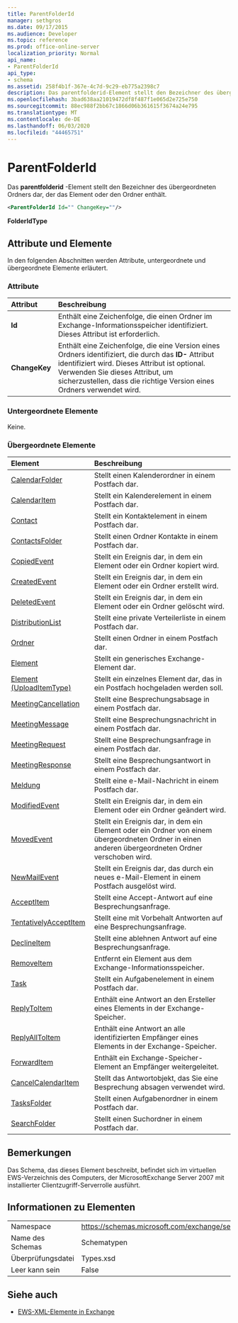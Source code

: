 ```yaml
---
title: ParentFolderId
manager: sethgros
ms.date: 09/17/2015
ms.audience: Developer
ms.topic: reference
ms.prod: office-online-server
localization_priority: Normal
api_name:
- ParentFolderId
api_type:
- schema
ms.assetid: 258f4b1f-367e-4c7d-9c29-eb775a2398c7
description: Das parentfolderid-Element stellt den Bezeichner des übergeordneten Ordners dar, der das Element oder den Ordner enthält.
ms.openlocfilehash: 3bad638aa21019472df8f487f1e065d2e725e750
ms.sourcegitcommit: 88ec988f2bb67c1866d06b361615f3674a24e795
ms.translationtype: MT
ms.contentlocale: de-DE
ms.lasthandoff: 06/03/2020
ms.locfileid: "44465751"
---
```

# <a name="parentfolderid"></a>ParentFolderId

Das **parentfolderid** -Element stellt den Bezeichner des übergeordneten Ordners dar, der das Element oder den Ordner enthält. 
  
```XML
<ParentFolderId Id="" ChangeKey=""/>
```

**FolderIdType**

## <a name="attributes-and-elements"></a>Attribute und Elemente

In den folgenden Abschnitten werden Attribute, untergeordnete und übergeordnete Elemente erläutert.
  
### <a name="attributes"></a>Attribute

|**Attribut**|**Beschreibung**|
|:-----|:-----|
|**Id** <br/> |Enthält eine Zeichenfolge, die einen Ordner im Exchange-Informationsspeicher identifiziert. Dieses Attribut ist erforderlich.  <br/> |
|**ChangeKey** <br/> |Enthält eine Zeichenfolge, die eine Version eines Ordners identifiziert, die durch das **ID-** Attribut identifiziert wird. Dieses Attribut ist optional. Verwenden Sie dieses Attribut, um sicherzustellen, dass die richtige Version eines Ordners verwendet wird.  <br/> |
   
### <a name="child-elements"></a>Untergeordnete Elemente

Keine.
  
### <a name="parent-elements"></a>Übergeordnete Elemente

|**Element**|**Beschreibung**|
|:-----|:-----|
|[CalendarFolder](calendarfolder.md) <br/> |Stellt einen Kalenderordner in einem Postfach dar.  <br/> |
|[CalendarItem](calendaritem.md) <br/> |Stellt ein Kalenderelement in einem Postfach dar.  <br/> |
|[Contact](contact.md) <br/> |Stellt ein Kontaktelement in einem Postfach dar.  <br/> |
|[ContactsFolder](contactsfolder.md) <br/> |Stellt einen Ordner Kontakte in einem Postfach dar.  <br/> |
|[CopiedEvent](copiedevent.md) <br/> |Stellt ein Ereignis dar, in dem ein Element oder ein Ordner kopiert wird.  <br/> |
|[CreatedEvent](createdevent.md) <br/> |Stellt ein Ereignis dar, in dem ein Element oder ein Ordner erstellt wird.  <br/> |
|[DeletedEvent](deletedevent.md) <br/> |Stellt ein Ereignis dar, in dem ein Element oder ein Ordner gelöscht wird.  <br/> |
|[DistributionList](distributionlist.md) <br/> |Stellt eine private Verteilerliste in einem Postfach dar.  <br/> |
|[Ordner](folder.md) <br/> |Stellt einen Ordner in einem Postfach dar.  <br/> |
|[Element](item.md) <br/> |Stellt ein generisches Exchange-Element dar.  <br/> |
|[Element (UploadItemType)](item-uploaditemtype.md) <br/> |Stellt ein einzelnes Element dar, das in ein Postfach hochgeladen werden soll.  <br/> |
|[MeetingCancellation](meetingcancellation.md) <br/> |Stellt eine Besprechungsabsage in einem Postfach dar.  <br/> |
|[MeetingMessage](meetingmessage.md) <br/> |Stellt eine Besprechungsnachricht in einem Postfach dar.  <br/> |
|[MeetingRequest](meetingrequest.md) <br/> |Stellt eine Besprechungsanfrage in einem Postfach dar.  <br/> |
|[MeetingResponse](meetingresponse.md) <br/> |Stellt eine Besprechungsantwort in einem Postfach dar.  <br/> |
|[Meldung](message-ex15websvcsotherref.md) <br/> |Stellt eine e-Mail-Nachricht in einem Postfach dar.  <br/> |
|[ModifiedEvent](modifiedevent.md) <br/> |Stellt ein Ereignis dar, in dem ein Element oder ein Ordner geändert wird.  <br/> |
|[MovedEvent](movedevent.md) <br/> |Stellt ein Ereignis dar, in dem ein Element oder ein Ordner von einem übergeordneten Ordner in einen anderen übergeordneten Ordner verschoben wird.  <br/> |
|[NewMailEvent](newmailevent.md) <br/> |Stellt ein Ereignis dar, das durch ein neues e-Mail-Element in einem Postfach ausgelöst wird.  <br/> |
|[AcceptItem](acceptitem.md) <br/> |Stellt eine Accept-Antwort auf eine Besprechungsanfrage.  <br/> |
|[TentativelyAcceptItem](tentativelyacceptitem.md) <br/> |Stellt eine mit Vorbehalt Antworten auf eine Besprechungsanfrage.  <br/> |
|[DeclineItem](declineitem.md) <br/> |Stellt eine ablehnen Antwort auf eine Besprechungsanfrage.  <br/> |
|[RemoveItem](removeitem.md) <br/> |Entfernt ein Element aus dem Exchange-Informationsspeicher.  <br/> |
|[Task](task.md) <br/> |Stellt ein Aufgabenelement in einem Postfach dar.  <br/> |
|[ReplyToItem](replytoitem.md) <br/> |Enthält eine Antwort an den Ersteller eines Elements in der Exchange-Speicher.  <br/> |
|[ReplyAllToItem](replyalltoitem.md) <br/> |Enthält eine Antwort an alle identifizierten Empfänger eines Elements in der Exchange-Speicher.  <br/> |
|[ForwardItem](forwarditem.md) <br/> |Enthält ein Exchange-Speicher-Element an Empfänger weitergeleitet.  <br/> |
|[CancelCalendarItem](cancelcalendaritem.md) <br/> |Stellt das Antwortobjekt, das Sie eine Besprechung absagen verwendet wird.  <br/> |
|[TasksFolder](tasksfolder.md) <br/> |Stellt einen Aufgabenordner in einem Postfach dar.  <br/> |
|[SearchFolder](searchfolder.md) <br/> |Stellt einen Suchordner in einem Postfach dar.  <br/> |
   
## <a name="remarks"></a>Bemerkungen

Das Schema, das dieses Element beschreibt, befindet sich im virtuellen EWS-Verzeichnis des Computers, der MicrosoftExchange Server 2007 mit installierter Clientzugriff-Serverrolle ausführt.
  
## <a name="element-information"></a>Informationen zu Elementen

|||
|:-----|:-----|
|Namespace  <br/> |https://schemas.microsoft.com/exchange/services/2006/types  <br/> |
|Name des Schemas  <br/> |Schematypen  <br/> |
|Überprüfungsdatei  <br/> |Types.xsd  <br/> |
|Leer kann sein  <br/> |False  <br/> |
   
## <a name="see-also"></a>Siehe auch

- [EWS-XML-Elemente in Exchange](ews-xml-elements-in-exchange.md)

